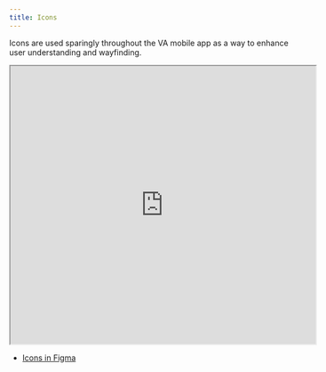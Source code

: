```yaml
---
title: Icons
---
```


Icons are used sparingly throughout the VA mobile app as a way to enhance user understanding and wayfinding.

<iframe width="550" height="500" title="Flagship library icons" src="https://www.figma.com/embed?embed_host=share&url=https%3A%2F%2Fwww.figma.com%2Ffile%2FQVLPB3eOunmKrgQOuOt0SU%2F%25F0%259F%2593%2590-DesignLibrary2.0---VAMobile%3Ftype%3Ddesign%26node-id%3D4156%253A7676%26t%3DLWuS4oyNuplsuZBa-1" allowfullscreen></iframe>

* [Icons in Figma](https://www.figma.com/file/QVLPB3eOunmKrgQOuOt0SU/%F0%9F%93%90-DesignLibrary2.0---VAMobile?type=design&node-id=4156%3A7676&t=LWuS4oyNuplsuZBa-1)
